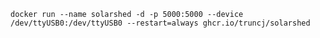 `docker run --name solarshed -d -p 5000:5000 --device /dev/ttyUSB0:/dev/ttyUSB0 --restart=always ghcr.io/truncj/solarshed `
